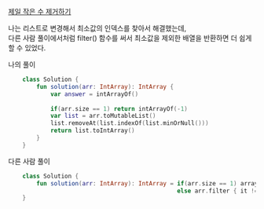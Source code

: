 [제일 작은 수 제거하기](https://programmers.co.kr/learn/courses/30/lessons/12935)

나는 리스트로 변경해서 최소값의 인덱스를 찾아서 해결했는데, </br>
다른 사람 풀이에서처럼 filter() 함수를 써서 최소값을 제외한 배열을 반환하면 더 쉽게 할 수 있었다.

나의 풀이
```kotlin
    class Solution {
        fun solution(arr: IntArray): IntArray {
            var answer = intArrayOf()
            
            if(arr.size == 1) return intArrayOf(-1)
            var list = arr.toMutableList()
            list.removeAt(list.indexOf(list.minOrNull()))
            return list.toIntArray()
        }
    } 
```

다른 사람 풀이
```kotlin
    class Solution {
        fun solution(arr: IntArray): IntArray = if(arr.size == 1) arrayOf(-1).toIntArray() 
                                                else arr.filter { it != arr.min() }.toIntArray()
    }
```
